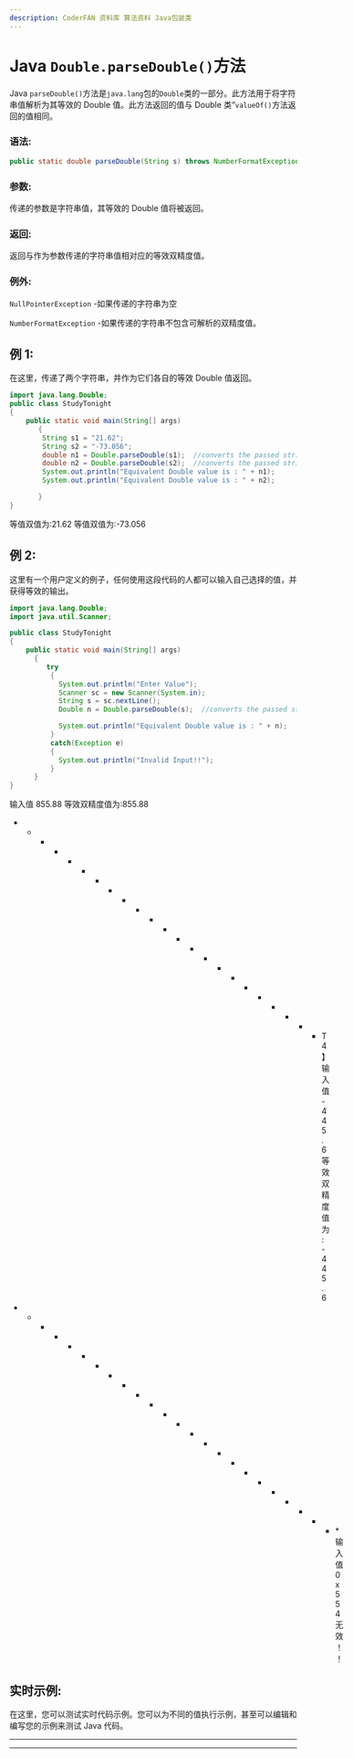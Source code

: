 ```yaml
---
description: CoderFAN 资料库 算法资料 Java包装类
---
```


# Java `Double.parseDouble()`方法

Java `parseDouble()`方法是`java.lang`包的`Double`类的一部分。此方法用于将字符串值解析为其等效的 Double 值。此方法返回的值与 Double 类“`valueOf()`方法返回的值相同。

### 语法:

```java
public static double parseDouble(String s) throws NumberFormatException
```

### 参数:

传递的参数是字符串值，其等效的 Double 值将被返回。

### 返回:

返回与作为参数传递的字符串值相对应的等效双精度值。

### 例外:

`NullPointerException` -如果传递的字符串为空

`NumberFormatException` -如果传递的字符串不包含可解析的双精度值。

## 例 1:

在这里，传递了两个字符串，并作为它们各自的等效 Double 值返回。

```java
import java.lang.Double;
public class StudyTonight 
{  
    public static void main(String[] args) 
       {          
        String s1 = "21.62"; 
        String s2 = "-73.056";
        double n1 = Double.parseDouble(s1);  //converts the passed string into its corresponding double value
        double n2 = Double.parseDouble(s2);  //converts the passed string into its corresponding doube value        
        System.out.println("Equivalent Double value is : " + n1);
        System.out.println("Equivalent Double value is : " + n2);

       }  
} 
```

等值双值为:21.62
等值双值为:-73.056

## 例 2:

这里有一个用户定义的例子，任何使用这段代码的人都可以输入自己选择的值，并获得等效的输出。

```java
import java.lang.Double;
import java.util.Scanner;

public class StudyTonight 
{  
    public static void main(String[] args) 
      {  
         try
          {
            System.out.println("Enter Value");
            Scanner sc = new Scanner(System.in);
            String s = sc.nextLine();
            Double n = Double.parseDouble(s);  //converts the passed string as double value

            System.out.println("Equivalent Double value is : " + n);
          }
          catch(Exception e)
          {
            System.out.println("Invalid Input!!");
          }
      }  
} 
```

输入值
855.88
等效双精度值为:855.88
* * * * * * * * * * * * * * * * * * * * * * * T4】输入值
-445.6
等效双精度值为:-445.6
* * * * * * * * * * * * * * * * * * * * * * * * *输入值
0x554
无效！！

## 实时示例:

在这里，您可以测试实时代码示例。您可以为不同的值执行示例，甚至可以编辑和编写您的示例来测试 Java 代码。

* * *

* * *